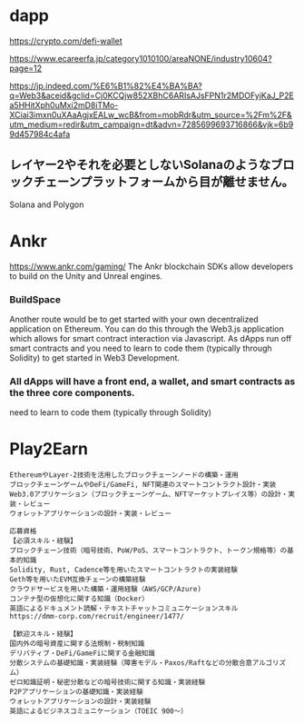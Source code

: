 # dapp
https://crypto.com/defi-wallet

https://www.ecareerfa.jp/category1010100/areaNONE/industry10604?page=12

https://jp.indeed.com/%E6%B1%82%E4%BA%BA?q=Web3&aceid&gclid=Cj0KCQjw852XBhC6ARIsAJsFPN1r2MDOFyjKaJ_P2Ea5HHitXph0uMxi2mD8iTMo-XCiai3imxn0uXAaAgjxEALw_wcB&from=mobRdr&utm_source=%2Fm%2F&utm_medium=redir&utm_campaign=dt&advn=7285699693716866&vjk=6b99d457984c4afa

## レイヤー2やそれを必要としないSolanaのようなブロックチェーンプラットフォームから目が離せません。 
Solana and Polygon

# Ankr
https://www.ankr.com/gaming/
The Ankr blockchain SDKs allow developers to build on the Unity and Unreal engines.

###  BuildSpace
Another route would be to get started with your own decentralized application on Ethereum. You can do this through the Web3.js application which allows for smart contract interaction via Javascript. As dApps run off smart contracts and you need to learn to code them (typically through Solidity) to get started in Web3 Development.
### All dApps will have a front end, a wallet, and smart contracts as the three core components.
need to learn to code them (typically through Solidity)

# Play2Earn

```
EthereumやLayer-2技術を活用したブロックチェーンノードの構築・運用
ブロックチェーンゲームやDeFi/GameFi, NFT関連のスマートコントラクト設計・実装
Web3.0アプリケーション（ブロックチェーンゲーム、NFTマーケットプレイス等）の設計・実装・レビュー
ウォレットアプリケーションの設計・実装・レビュー

応募資格
【必須スキル・経験】
ブロックチェーン技術（暗号技術、PoW/PoS、スマートコントラクト、トークン規格等）の基本的知識
Solidity, Rust, Cadence等を用いたスマートコントラクトの実装経験
Geth等を用いたEVM互換チェーンの構築経験
クラウドサービスを用いた構築・運用経験（AWS/GCP/Azure)
コンテナ型の仮想化に関する知識（Docker）
英語によるドキュメント読解・テキストチャットコミュニケーションスキル
https://dmm-corp.com/recruit/engineer/1477/

【歓迎スキル・経験】
国内外の暗号資産に関する法規制・税制知識
デリバティブ・DeFi/GameFiに関する金融知識
分散システムの基礎知識・実装経験（障害モデル・Paxos/Raftなどの分散合意アルゴリズム）
ゼロ知識証明・秘密分散などの暗号技術に関する知識・実装経験
P2Pアプリケーションの基礎知識・実装経験
ウォレットアプリケーションの設計・実装経験
英語によるビジネスコミュニケーション（TOEIC 900～）
```
